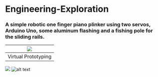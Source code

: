 # Engineering-Exploration
### A simple robotic one finger piano plinker using two servos, Arduino Uno, some aluminum flashing and a fishing pole for the sliding rails.

|![](https://i.stack.imgur.com/eDkyE.jpg)|
|:--:| 
| Virtual Prototyping |

![](https://content.instructables.com/ORIG/FMN/446E/I8H6AHR6/FMN446EI8H6AHR6.jpg?auto=webp&frame=1&width=400&height=1024&fit=bounds&md=071368d48c37087390113336d82b2656.png)
![alt text](https://content.instructables.com/ORIG/FRT/N8A7/I8H6AHS8/FRTN8A7I8H6AHS8.jpg?auto=webp&frame=1&width=400&height=1024&fit=bounds&md=98299979a8827b75845cd63b3eadfcf9.png)
